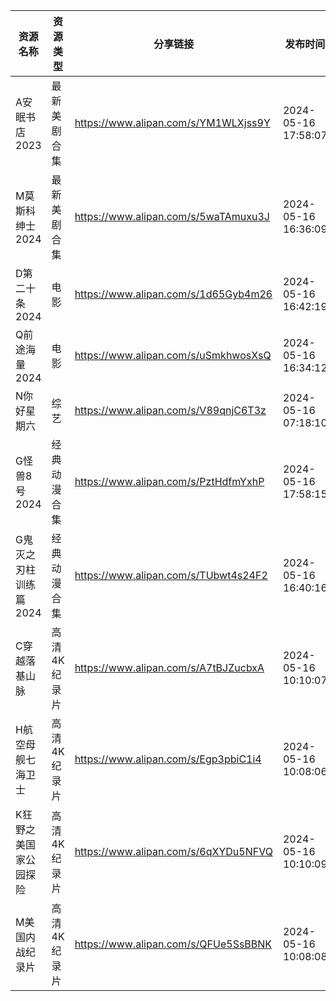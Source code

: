 | 资源名称          | 资源类型    | 分享链接                                 | 发布时间                |
| ------------- | ------- | ------------------------------------ | ------------------- |
| A安眠书店2023     | 最新美剧合集  | https://www.alipan.com/s/YM1WLXjss9Y | 2024-05-16 17:58:07 |
| M莫斯科绅士2024    | 最新美剧合集  | https://www.alipan.com/s/5waTAmuxu3J | 2024-05-16 16:36:09 |
| D第二十条2024     | 电影      | https://www.alipan.com/s/1d65Gyb4m26 | 2024-05-16 16:42:19 |
| Q前途海量2024     | 电影      | https://www.alipan.com/s/uSmkhwosXsQ | 2024-05-16 16:34:12 |
| N你好星期六        | 综艺      | https://www.alipan.com/s/V89qnjC6T3z | 2024-05-16 07:18:10 |
| G怪兽8号2024     | 经典动漫合集  | https://www.alipan.com/s/PztHdfmYxhP | 2024-05-16 17:58:15 |
| G鬼灭之刃柱训练篇2024 | 经典动漫合集  | https://www.alipan.com/s/TUbwt4s24F2 | 2024-05-16 16:40:16 |
| C穿越落基山脉       | 高清4K纪录片 | https://www.alipan.com/s/A7tBJZucbxA | 2024-05-16 10:10:07 |
| H航空母舰七海卫士     | 高清4K纪录片 | https://www.alipan.com/s/Egp3pbiC1i4 | 2024-05-16 10:08:06 |
| K狂野之美国家公园探险   | 高清4K纪录片 | https://www.alipan.com/s/6qXYDu5NFVQ | 2024-05-16 10:10:09 |
| M美国内战纪录片      | 高清4K纪录片 | https://www.alipan.com/s/QFUe5SsBBNK | 2024-05-16 10:08:08 |
